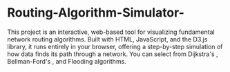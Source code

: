 # Routing-Algorithm-Simulator-
This project is an interactive, web-based tool for visualizing fundamental network routing algorithms. Built with HTML, JavaScript, and the D3.js library, it runs entirely in your browser, offering a step-by-step simulation of how data finds its path through a network. You can select from Dijkstra's , Bellman-Ford's , and Flooding algorithms.

